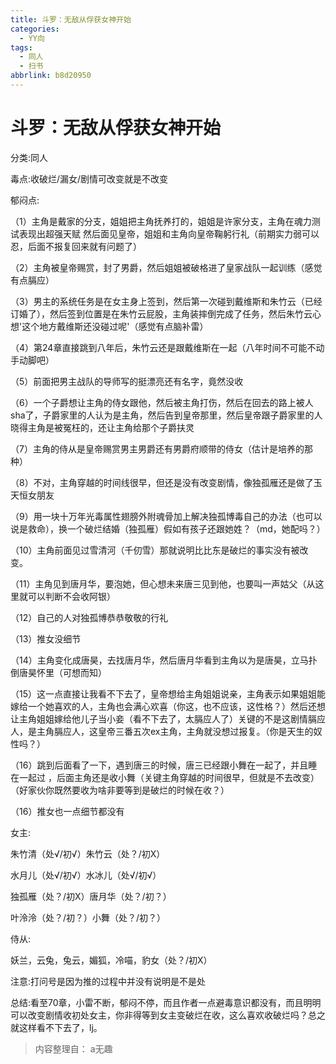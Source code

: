 ```yaml
---
title: 斗罗：无敌从俘获女神开始
categories:
  - YY向
tags:
  - 同人
  - 扫书
abbrlink: b8d20950
---
```

# 斗罗：无敌从俘获女神开始
分类:同人

毒点:收破烂/漏女/剧情可改变就是不改变

郁闷点:

（1）主角是戴家的分支，姐姐把主角抚养打的，姐姐是许家分支，主角在魂力测试表现出超强天赋
然后面见皇帝，姐姐和主角向皇帝鞠躬行礼（前期实力弱可以忍，后面不报复回来就有问题了）

（2）主角被皇帝赐赏，封了男爵，然后姐姐被破格进了皇家战队一起训练（感觉有点膈应）

（3）男主的系统任务是在女主身上签到，然后第一次碰到戴维斯和朱竹云（已经订婚了），然后签到位置是在朱竹云屁股，主角装摔倒完成了任务，然后朱竹云心想'这个地方戴维斯还没碰过呢'（感觉有点脑补雷）

（4）第24章直接跳到八年后，朱竹云还是跟戴维斯在一起（八年时间不可能不动手动脚吧）

（5）前面把男主战队的导师写的挺漂亮还有名字，竟然没收

（6）一个子爵想让主角的侍女跟他，然后被主角打伤，然后在回去的路上被人sha了，子爵家里的人认为是主角，然后告到皇帝那里，然后皇帝跟子爵家里的人晓得主角是被冤枉的，还让主角给那个子爵扶灵

（7）主角的侍从是皇帝赐赏男主男爵还有男爵府顺带的侍女（估计是培养的那种）

（8）不对，主角穿越的时间线很早，但还是没有改变剧情，像独孤雁还是做了玉天恒女朋友

（9）用一块十万年光毒属性翅膀外附魂骨加上解决独孤博毒自己的办法（也可以说是救命），换一个破烂结婚（独孤雁）假如有孩子还跟她姓？（md，她配吗？）

（10）主角前面见过雪清河（千仞雪）那就说明比比东是破烂的事实没有被改变。

（11）主角见到唐月华，要泡她，但心想未来唐三见到他，也要叫一声姑父（从这里就可以判断不会收阿银）

（12）自己的人对独孤博恭恭敬敬的行礼

（13）推女没细节

（14）主角变化成唐昊，去找唐月华，然后唐月华看到主角以为是唐昊，立马扑倒唐昊怀里（可想而知）

（15）这一点直接让我看不下去了，皇帝想给主角姐姐说亲，主角表示如果姐姐能嫁给一个她喜欢的人，主角也会满心欢喜（你这，也不应该，这性格？）然后还想让主角姐姐嫁给他儿子当小妾（看不下去了，太膈应人了）关键的不是这剧情膈应人，是主角膈应人，这皇帝三番五次ex主角，主角就没想过报复。（你是天生的奴性吗？）

（16）跳到后面看了一下，遇到唐三的时候，唐三已经跟小舞在一起了，并且睡在一起过
，后面主角还是收小舞（关键主角穿越的时间很早，但就是不去改变）（好家伙你既然要收为啥非要等到是破烂的时候在收？）

（16）推女也一点细节都没有

女主:

朱竹清（处√/初√）朱竹云（处？/初X）

水月儿（处√/初√）水冰儿（处√/初√）

独孤雁（处？/初X）唐月华（处？/初？）

叶泠泠（处？/初？）小舞（处？/初？）

侍从:

妖兰，云兔，兔云，媚狐，冷喵，豹女（处？/初Ⅹ）

注意:打问号是因为推的过程中并没有说明是不是处

总结:看至70章，小雷不断，郁闷不停，而且作者一点避毒意识都没有，而且明明可以改变剧情收初处女主，你非得等到女主变破烂在收，这么喜欢收破烂吗？总之就这样看不下去了，lj。


> 内容整理自： a无趣